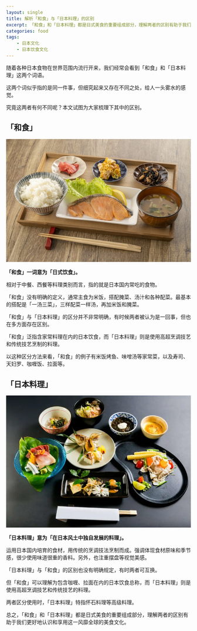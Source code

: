 ```yaml
---
layout: single
title: 解析「和食」与「日本料理」的区别
excerpt: 「和食」和「日本料理」都是日式美食的重要组成部分，理解两者的区别有助于我们更好地认识和享用这一风靡全球的美食文化。
categories: food
tags:
    - 日本文化
    - 日本饮食文化
---
```



随着各种日本食物在世界范围内流行开来，我们经常会看到「和食」和「日本料理」这两个词语。

这两个词似乎指的是同一件事，但细究起来又存在不同之处，给人一头雾水的感觉。

究竟这两者有何不同呢？本文试图为大家梳理下其中的区别。

## 「和食」

![](/assets/images/food/washoku.jpeg)

**「和食」一词意为「日式饮食」。**

相对于中餐、西餐等料理类别而言，指的就是日本国内常吃的食物。

「和食」没有明确的定义，通常主食为米饭，搭配腌菜、汤汁和各种配菜。最基本的搭配是「一汤三菜」，三样配菜一样汤，再加米饭和腌菜。

「和食」与「日本料理」的区分并不非常明确，有时候两者被认为是一回事，但也在多方面存在区别。

「和食」泛指含家常料理在内的日本饮食，而「日本料理」则是使用高超烹调技艺和传统技艺烹制的料理。

以这种区分方法来看，「和食」的例子有米饭烤鱼、味噌汤等家常菜，以及寿司、天妇罗、咖喱饭、拉面等。

## 「日本料理」

![](/assets/images/food/nihonryori.webp)

**「日本料理」意为「在日本风土中独自发展的料理」。**

运用日本国内培育的食材，用传统的烹调技法烹制而成。强调体现食材原味和季节感，很少使用味道很重的香料。另外，也注重摆盘等视觉美感。

「日本料理」与「和食」的区别也没有明确规定，有时两者可互换。

但「和食」可以理解为包含咖喱、拉面在内的日本饮食总称，而「日本料理」则是使用高超烹调技艺和传统技艺的料理。

两者区分使用时，「日本料理」特指怀石料理等高级料理。

总之，「和食」和「日本料理」都是日式美食的重要组成部分，理解两者的区别有助于我们更好地认识和享用这一风靡全球的美食文化。
